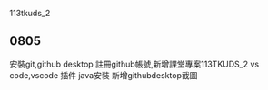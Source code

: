113tkuds_2

## 0805
安裝git,github desktop
註冊github帳號,新增課堂專案113TKUDS_2
vs code,vscode 插件
java安裝 
新增githubdesktop截圖
